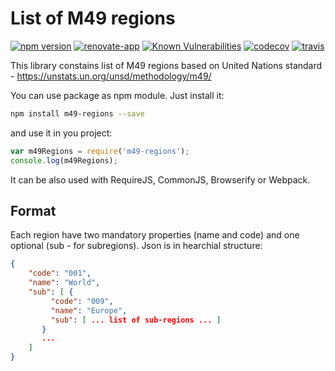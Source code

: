 List of M49 regions
============
[![npm version](https://badge.fury.io/js/m49-regions.svg)](https://badge.fury.io/js/m49-regions)
[![renovate-app](https://img.shields.io/badge/renovate-app-blue.svg)](https://renovateapp.com/) 
[![Known Vulnerabilities](https://snyk.io/test/github/fabulator/m49-regions/badge.svg)](https://snyk.io/test/github/fabulator/m49-regions)
[![codecov](https://codecov.io/gh/fabulator/m49-regions/branch/master/graph/badge.svg)](https://codecov.io/gh/fabulator/m49-regions) 
[![travis](https://travis-ci.org/fabulator/m49-regions.svg?branch=master)](https://travis-ci.org/fabulator/m49-regions)

This library constains list of M49 regions based on United Nations standard - https://unstats.un.org/unsd/methodology/m49/

You can use package as npm module. Just install it:

```sh
npm install m49-regions --save
```

and use it in you project:

```js
var m49Regions = require('m49-regions');
console.log(m49Regions);
```

It can be also used with RequireJS, CommonJS, Browserify or Webpack.

## Format
Each region have two mandatory properties (name and code) and one optional (sub - for subregions). Json is in hearchial structure:

```json
{
    "code": "001",
    "name": "World",
    "sub": [ {
         "code": "009",
         "name": "Europe",
         "sub": [ ... list of sub-regions ... ]
       }
       ...
    ]
}
```
